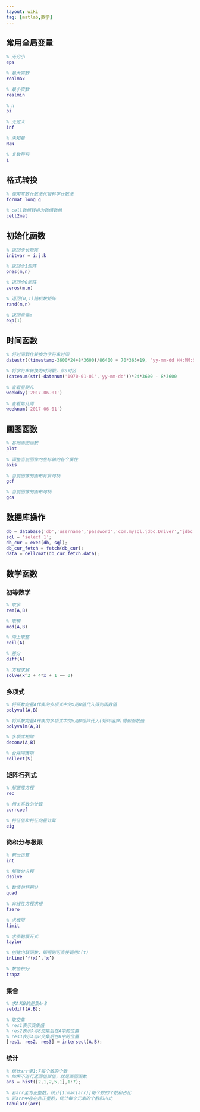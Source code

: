 ```yaml
---
layout: wiki
tag: [matlab,数学]
---
```


## 常用全局变量

```matlab
% 无穷小
eps

% 最大实数
realmax

% 最小实数
realmin

% π
pi

% 无穷大
inf

% 未知量
NaN

% 复数符号
i
```


## 格式转换

```matlab
% 使用常数计数法代替科学计数法
format long g

% cell数组转换为数值数组
cell2mat
```

## 初始化函数

```matlab
% 返回步长矩阵
initvar = i:j:k

% 返回全1矩阵
ones(m,n)

% 返回全0矩阵
zeros(m,n)

% 返回(0,1)随机数矩阵
rand(m,n)

% 返回常量e
exp(1)
```


## 时间函数

```matlab
% 将时间戳住转换为字符串时间
datestr((timestamp-3600*24+8*3600)/86400 + 70*365+19, 'yy-mm-dd HH:MM:SS')

% 将字符串转换为时间戳，东8时区
(datenum(str)-datenum('1970-01-01','yy-mm-dd'))*24*3600 - 8*3600

% 查看星期几
weekday('2017-06-01')

% 查看第几周
weeknum('2017-06-01')
```

## 画图函数

```matlab
% 基础画图函数
plot

% 调整当前图像的坐标轴的各个属性
axis

% 当前图像的画布背景句柄
gcf

% 当前图像的画布句柄
gca
```


## 数据库操作

```matlab
db = database('db','username','password','com.mysql.jdbc.Driver','jdbc:mysql://127.0.0.1:3306/db');
sql = 'select 1';
db_cur = exec(db, sql);
db_cur_fetch = fetch(db_cur);
data = cell2mat(db_cur_fetch.data);
```


## 数学函数


### 初等数学

```matlab
% 取余
rem(A,B)

% 取模
mod(A,B)

% 向上取整
ceil(A)

% 差分
diff(A)

% 方程求解
solve(x^2 + 4*x + 1 == 0)
```

### 多项式

```matlab
% 将系数向量A代表的多项式中的x用B值代入得到函数值
polyval(A,B)

% 将系数向量A代表的多项式中的x用B矩阵代入(矩阵运算)得到函数值
polyvalm(A,B)

% 多项式相除
deconv(A,B)

% 合并同类项
collect(S)
```

### 矩阵行列式

```matlab
% 解递推方程
rec

% 相关系数的计算
corrcoef

% 特征值和特征向量计算
eig
```


### 微积分与极限

```matlab
% 积分运算
int

% 解微分方程
dsolve

% 数值句柄积分
quad

% 非线性方程求根
fzero

% 求极限
limit

% 求泰勒展开式
taylor

% 创建内联函数，即得到可直接调用h(t)
inline(‘f(x)’,‘x’)

% 数值积分
trapz
```

### 集合

```matlab
% 求A和B的差集A-B
setdiff(A,B);

% 取交集
% res1表示交集值
% res2表示A与B交集后在A中的位置
% res3表示A与B交集后在B中的位置
[res1, res2, res3] = intersect(A,B);
```


### 统计

```matlab
% 统计arr里1:7每个数的个数
% 如果不进行返回值赋值，就是画图函数
ans = hist([2,1,2,5,1],1:7);

% 若arr全为正整数，统计[1:max(arr)]每个数的个数和占比
% 若arr中存在非正整数，统计每个元素的个数和占比
tabulate(arr)
```

